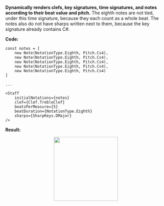 <b>Dynamically renders clefs, key signatures, time signatures, and notes according to their beat value and pitch.</b> The eighth notes are not tied, under this time signature, because they each count as a whole beat. The notes also do not have sharps written next to them, because the key signature already contains C#.

<b>Code:</b>

```
const notes = [
    new Note(NotationType.Eighth, Pitch.Cs4),
    new Note(NotationType.Eighth, Pitch.Cs4),
    new Note(NotationType.Eighth, Pitch.Cs4),
    new Note(NotationType.Eighth, Pitch.Cs4),
    new Note(NotationType.Eighth, Pitch.Cs4)
]

...

<Staff
    initialNotations={notes}
    clef={Clef.TrebleClef}
    beatsPerMeasure={5}
    beatDuration={NotationType.Eighth}
    sharps={SharpKeys.DMajor}
/>
```

<b>Result:</b>

<p align="center">
  <img src="https://github.com/ajdhefley/music-exercises-client/blob/master/docs/doc_example.png" height="200" />
<p>